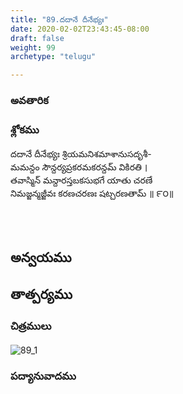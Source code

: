 ```yaml
---
title: "89.దదానే దీనేభ్యః"
date: 2020-02-02T23:43:45-08:00
draft: false
weight: 99
archetype: "telugu"

---
```


### అవతారిక


### శ్లోకము

దదానే దీనేభ్యః శ్రియమనిశమాశానుసదృశీ-
<br/>మమన్దం సౌన్దర్యప్రకరమకరన్దమ్ వికిరతి ।
<br/>తవాస్మిన్ మన్దారస్తబకసుభగే యాతు చరణే
<br/>నిమజ్జన్మజ్జీవః కరణచరణః షట్చరణతామ్ ॥ ౯౦॥
<br/>

<br/><br/>

## అన్వయము 


## తాత్పర్యము 

### చిత్రములు 

![89_1](/images/sl/manual/SL_V89.jpg)

### పద్యానువాదము
